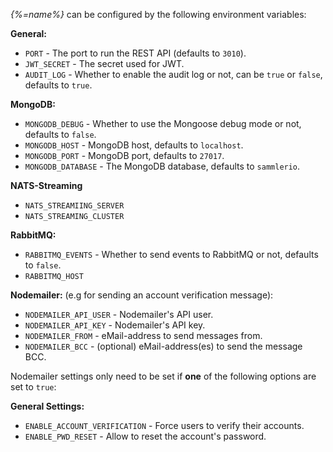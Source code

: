 
_{%=name%}_ can be configured by the following environment variables:

**General:**

- `PORT` - The port to run the REST API (defaults to `3010`).
- `JWT_SECRET` - The secret used for JWT.
- `AUDIT_LOG` - Whether to enable the audit log or not, can be `true` or `false`, defaults to `true`.

**MongoDB:**

- `MONGODB_DEBUG` - Whether to use the Mongoose debug mode or not, defaults to `false`.
- `MONGODB_HOST` - MongoDB host, defaults to `localhost`.
- `MONGODB_PORT` - MongoDB port, defaults to `27017`. 
- `MONGODB_DATABASE` - The MongoDB database, defaults to `sammlerio`.

**NATS-Streaming**
- `NATS_STREAMIING_SERVER`
- `NATS_STREAMING_CLUSTER`

**RabbitMQ:**

- `RABBITMQ_EVENTS` - Whether to send events to RabbitMQ or not, defaults to `false`.
- `RABBITMQ_HOST`

**Nodemailer:**
(e.g for sending an account verification message):

- `NODEMAILER_API_USER` - Nodemailer's API user.
- `NODEMAILER_API_KEY` - Nodemailer's API key.
- `NODEMAILER_FROM` - eMail-address to send messages from.
- `NODEMAILER_BCC` - (optional) eMail-address(es) to send the message BCC.

Nodemailer settings only need to be set if **one** of the following options are set to `true`:

**General Settings:**

- `ENABLE_ACCOUNT_VERIFICATION` - Force users to verify their accounts.
- `ENABLE_PWD_RESET` - Allow to reset the account's password.